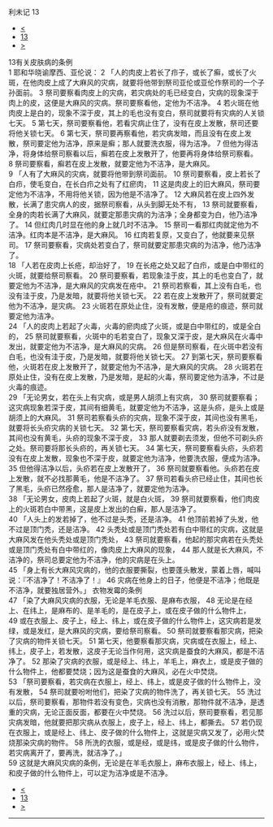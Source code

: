 ﻿





 利未记 13




* [<](bible/LEV12.md)
* [13](bible/LEV.md)
* [>](bible/LEV14.md)



 
13有关皮肤病的条例  
1 耶和华晓谕摩西、亚伦说： 
2 「人的肉皮上若长了疖子，或长了癣，或长了火斑，在他肉皮上成了大麻风的灾病，就要将他带到祭司亚伦或亚伦作祭司的一个子孙面前。 
3 祭司要察看肉皮上的灾病，若灾病处的毛已经变白，灾病的现象深于肉上的皮，这便是大麻风的灾病。祭司要察看他，定他为不洁净。 
4 若火斑在他肉皮上是白的，现象不深于皮，其上的毛也没有变白，祭司就要将有灾病的人关锁七天。 
5 第七天，祭司要察看他，若看灾病止住了，没有在皮上发散，祭司还要将他关锁七天。 
6 第七天，祭司要再察看他，若灾病发暗，而且没有在皮上发散，祭司要定他为洁净，原来是癣；那人就要洗衣服，得为洁净。 
7 但他为得洁净，将身体给祭司察看以后，癣若在皮上发散开了，他要再将身体给祭司察看。 
8 祭司要察看，癣若在皮上发散，就要定他为不洁净，是大麻风。  
9 「人有了大麻风的灾病，就要将他带到祭司面前。 
10 祭司要察看，皮上若长了白疖，使毛变白，在长白疖之处有了红瘀肉， 
11 这是肉皮上的旧大麻风，祭司要定他为不洁净，不用将他关锁，因为他是不洁净了。 
12 大麻风若在皮上四外发散，长满了患灾病人的皮，据祭司察看，从头到脚无处不有， 
13 祭司就要察看，全身的肉若长满了大麻风，就要定那患灾病的为洁净；全身都变为白，他乃洁净了。 
14 但红肉几时显在他的身上就几时不洁净。 
15 祭司一看那红肉就定他为不洁净。红肉本是不洁净，是大麻风。 
16 红肉若复原，又变白了，他就要来见祭司。 
17 祭司要察看，灾病处若变白了，祭司就要定那患灾病的为洁净，他乃洁净了。  
18 「人若在皮肉上长疮，却治好了， 
19 在长疮之处又起了白疖，或是白中带红的火斑，就要给祭司察看。 
20 祭司要察看，若现象洼于皮，其上的毛也变白了，就要定他为不洁净，是大麻风的灾病发在疮中。 
21 祭司若察看，其上没有白毛，也没有洼于皮，乃是发暗，就要将他关锁七天。 
22 若在皮上发散开了，祭司就要定他为不洁净，是灾病。 
23 火斑若在原处止住，没有发散，便是疮的痕迹，祭司就要定他为洁净。  
24 「人的皮肉上若起了火毒，火毒的瘀肉成了火斑，或是白中带红的，或是全白的， 
25 祭司就要察看，火斑中的毛若变白了，现象又深于皮，是大麻风在火毒中发出，就要定他为不洁净，是大麻风的灾病。 
26 但是祭司察看，在火斑中若没有白毛，也没有洼于皮，乃是发暗，就要将他关锁七天。 
27 到第七天，祭司要察看他，火斑若在皮上发散开了，就要定他为不洁净，是大麻风的灾病。 
28 火斑若在原处止住，没有在皮上发散，乃是发暗，是起的火毒，祭司要定他为洁净，不过是火毒的痕迹。  
29 「无论男女，若在头上有灾病，或是男人胡须上有灾病， 
30 祭司就要察看；这灾病现象若深于皮，其间有细黄毛，就要定他为不洁净，这是头疥，是头上或是胡须上的大麻风。 
31 祭司若察看头疥的灾病，现象不深于皮，其间也没有黑毛，就要将长头疥灾病的关锁七天。 
32 第七天，祭司要察看灾病，若头疥没有发散，其间也没有黄毛，头疥的现象不深于皮， 
33 那人就要剃去须发，但他不可剃头疥之处。祭司要将那长头疥的，再关锁七天。 
34 第七天，祭司要察看头疥，头疥若没有在皮上发散，现象也不深于皮，就要定他为洁净，他要洗衣服，便成为洁净。 
35 但他得洁净以后，头疥若在皮上发散开了， 
36 祭司就要察看他。头疥若在皮上发散，就不必找那黄毛，他是不洁净了。 
37 祭司若看头疥已经止住，其间也长了黑毛，头疥已然痊愈，那人是洁净了，就要定他为洁净。  
38 「无论男女，皮肉上若起了火斑，就是白火斑， 
39 祭司就要察看，他们肉皮上的火斑若白中带黑，这是皮上发出的白癣，那人是洁净了。  
40 「人头上的发若掉了，他不过是头秃，还是洁净。 
41 他顶前若掉了头发，他不过是顶门秃，还是洁净。 
42 头秃处或是顶门秃处若有白中带红的灾病，这就是大麻风发在他头秃处或是顶门秃处， 
43 祭司就要察看，他起的那灾病若在头秃处或是顶门秃处有白中带红的，像肉皮上大麻风的现象， 
44 那人就是长大麻风，不洁净的，祭司总要定他为不洁净，他的灾病是在头上。  
45 「身上有长大麻风灾病的，他的衣服要撕裂，也要蓬头散发，蒙着上唇，喊叫说：『不洁净了！不洁净了！』 
46 灾病在他身上的日子，他便是不洁净；他既是不洁净，就要独居营外。」 衣物发霉的条例  
47 「染了大麻风灾病的衣服，无论是羊毛衣服、是麻布衣服， 
48 无论是在经上、在纬上，是麻布的、是羊毛的，是在皮子上，或在皮子做的什么物件上， 
49 或在衣服上、皮子上，经上、纬上，或在皮子做的什么物件上，这灾病若是发绿，或是发红，是大麻风的灾病，要给祭司察看。 
50 祭司就要察看那灾病，把染了灾病的物件关锁七天。 
51 第七天，他要察看那灾病，灾病或在衣服上，经上、纬上，皮子上，若发散，这皮子无论当作何用，这灾病是蚕食的大麻风，都是不洁净了。 
52 那染了灾病的衣服，或是经上、纬上，羊毛上，麻衣上，或是皮子做的什么物件上，他都要焚烧；因为这是蚕食的大麻风，必在火中焚烧。  
53 「祭司要察看，若灾病在衣服上，经上、纬上，或是皮子做的什么物件上，没有发散， 
54 祭司就要吩咐他们，把染了灾病的物件洗了，再关锁七天。 
55 洗过以后，祭司要察看，那物件若没有变色，灾病也没有消散，那物件就不洁净，是透重的灾病，无论正面反面，都要在火中焚烧。 
56 洗过以后，祭司要察看，若见那灾病发暗，他就要把那灾病从衣服上，皮子上，经上、纬上，都撕去。 
57 若仍现在衣服上，或是经上、纬上、皮子做的什么物件上，这就是灾病又发了，必用火焚烧那染灾病的物件。 
58 所洗的衣服，或是经，或是纬，或是皮子做的什么物件，若灾病离开了，要再洗，就洁净了。」  
59 这就是大麻风灾病的条例，无论是在羊毛衣服上，麻布衣服上，经上、纬上，和皮子做的什么物件上，可以定为洁净或是不洁净。 
* [<](bible/LEV12.md)
* [13](bible/LEV.md)
* [>](bible/LEV14.md)





---









